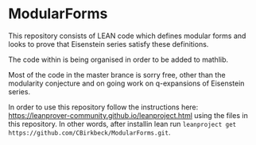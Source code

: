 # ModularForms
This repository consists of LEAN code which defines modular forms and looks to prove that Eisenstein series satisfy these definitions. 

The code within is being organised in order to be added to mathlib. 

Most of the code in the master brance is sorry free, other than the modularity conjecture and on going work on q-expansions of Eisenstein series.

In order to use this repository follow the instructions here: https://leanprover-community.github.io/leanproject.html using the files in this repository. In other words, after installin lean run `leanproject get https://github.com/CBirkbeck/ModularForms.git`.
